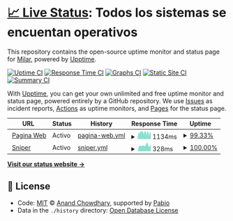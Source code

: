 # [📈 Live Status](https://status.milar.farm): <!--live status--> **Todos los sistemas se encuentan operativos**

This repository contains the open-source uptime monitor and status page for [Milar](https://status.milar.farm), powered by [Upptime](https://github.com/upptime/upptime).

[![Uptime CI](https://github.com/TecnicaMilar/status/workflows/Uptime%20CI/badge.svg)](https://github.com/TecnicaMilar/status/actions?query=workflow%3A%22Uptime+CI%22)
[![Response Time CI](https://github.com/TecnicaMilar/status/workflows/Response%20Time%20CI/badge.svg)](https://github.com/TecnicaMilar/status/actions?query=workflow%3A%22Response+Time+CI%22)
[![Graphs CI](https://github.com/TecnicaMilar/status/workflows/Graphs%20CI/badge.svg)](https://github.com/TecnicaMilar/status/actions?query=workflow%3A%22Graphs+CI%22)
[![Static Site CI](https://github.com/TecnicaMilar/status/workflows/Static%20Site%20CI/badge.svg)](https://github.com/TecnicaMilar/status/actions?query=workflow%3A%22Static+Site+CI%22)
[![Summary CI](https://github.com/TecnicaMilar/status/workflows/Summary%20CI/badge.svg)](https://github.com/TecnicaMilar/status/actions?query=workflow%3A%22Summary+CI%22)

With [Upptime](https://upptime.js.org), you can get your own unlimited and free uptime monitor and status page, powered entirely by a GitHub repository. We use [Issues](https://github.com/TecnicaMilar/status/issues) as incident reports, [Actions](https://github.com/TecnicaMilar/status/actions) as uptime monitors, and [Pages](https://status.milar.farm) for the status page.

<!--start: status pages-->
<!-- This summary is generated by Upptime (https://github.com/upptime/upptime) -->
<!-- Do not edit this manually, your changes will be overwritten -->
<!-- prettier-ignore -->
| URL | Status | History | Response Time | Uptime |
| --- | ------ | ------- | ------------- | ------ |
| <img alt="" src="https://icons.duckduckgo.com/ip3/milar.farm.ico" height="13"> [Pagina Web](https://milar.farm) | Activo | [pagina-web.yml](https://github.com/TecnicaMilar/status/commits/HEAD/history/pagina-web.yml) | <details><summary><img alt="Response time graph" src="./graphs/pagina-web/response-time-week.png" height="20"> 1134ms</summary><br><a href="https://status.milar.farm/history/pagina-web"><img alt="Response time 2053" src="https://img.shields.io/endpoint?url=https%3A%2F%2Fraw.githubusercontent.com%2FTecnicaMilar%2Fstatus%2FHEAD%2Fapi%2Fpagina-web%2Fresponse-time.json"></a><br><a href="https://status.milar.farm/history/pagina-web"><img alt="24-hour response time 970" src="https://img.shields.io/endpoint?url=https%3A%2F%2Fraw.githubusercontent.com%2FTecnicaMilar%2Fstatus%2FHEAD%2Fapi%2Fpagina-web%2Fresponse-time-day.json"></a><br><a href="https://status.milar.farm/history/pagina-web"><img alt="7-day response time 1134" src="https://img.shields.io/endpoint?url=https%3A%2F%2Fraw.githubusercontent.com%2FTecnicaMilar%2Fstatus%2FHEAD%2Fapi%2Fpagina-web%2Fresponse-time-week.json"></a><br><a href="https://status.milar.farm/history/pagina-web"><img alt="30-day response time 1255" src="https://img.shields.io/endpoint?url=https%3A%2F%2Fraw.githubusercontent.com%2FTecnicaMilar%2Fstatus%2FHEAD%2Fapi%2Fpagina-web%2Fresponse-time-month.json"></a><br><a href="https://status.milar.farm/history/pagina-web"><img alt="1-year response time 1823" src="https://img.shields.io/endpoint?url=https%3A%2F%2Fraw.githubusercontent.com%2FTecnicaMilar%2Fstatus%2FHEAD%2Fapi%2Fpagina-web%2Fresponse-time-year.json"></a></details> | <details><summary><a href="https://status.milar.farm/history/pagina-web">99.33%</a></summary><a href="https://status.milar.farm/history/pagina-web"><img alt="All-time uptime 96.56%" src="https://img.shields.io/endpoint?url=https%3A%2F%2Fraw.githubusercontent.com%2FTecnicaMilar%2Fstatus%2FHEAD%2Fapi%2Fpagina-web%2Fuptime.json"></a><br><a href="https://status.milar.farm/history/pagina-web"><img alt="24-hour uptime 97.06%" src="https://img.shields.io/endpoint?url=https%3A%2F%2Fraw.githubusercontent.com%2FTecnicaMilar%2Fstatus%2FHEAD%2Fapi%2Fpagina-web%2Fuptime-day.json"></a><br><a href="https://status.milar.farm/history/pagina-web"><img alt="7-day uptime 99.33%" src="https://img.shields.io/endpoint?url=https%3A%2F%2Fraw.githubusercontent.com%2FTecnicaMilar%2Fstatus%2FHEAD%2Fapi%2Fpagina-web%2Fuptime-week.json"></a><br><a href="https://status.milar.farm/history/pagina-web"><img alt="30-day uptime 99.85%" src="https://img.shields.io/endpoint?url=https%3A%2F%2Fraw.githubusercontent.com%2FTecnicaMilar%2Fstatus%2FHEAD%2Fapi%2Fpagina-web%2Fuptime-month.json"></a><br><a href="https://status.milar.farm/history/pagina-web"><img alt="1-year uptime 96.41%" src="https://img.shields.io/endpoint?url=https%3A%2F%2Fraw.githubusercontent.com%2FTecnicaMilar%2Fstatus%2FHEAD%2Fapi%2Fpagina-web%2Fuptime-year.json"></a></details>
| <img alt="" src="https://icons.duckduckgo.com/ip3/sniper.milar.farm.ico" height="13"> [Sniper](https://sniper.milar.farm/login) | Activo | [sniper.yml](https://github.com/TecnicaMilar/status/commits/HEAD/history/sniper.yml) | <details><summary><img alt="Response time graph" src="./graphs/sniper/response-time-week.png" height="20"> 328ms</summary><br><a href="https://status.milar.farm/history/sniper"><img alt="Response time 355" src="https://img.shields.io/endpoint?url=https%3A%2F%2Fraw.githubusercontent.com%2FTecnicaMilar%2Fstatus%2FHEAD%2Fapi%2Fsniper%2Fresponse-time.json"></a><br><a href="https://status.milar.farm/history/sniper"><img alt="24-hour response time 354" src="https://img.shields.io/endpoint?url=https%3A%2F%2Fraw.githubusercontent.com%2FTecnicaMilar%2Fstatus%2FHEAD%2Fapi%2Fsniper%2Fresponse-time-day.json"></a><br><a href="https://status.milar.farm/history/sniper"><img alt="7-day response time 328" src="https://img.shields.io/endpoint?url=https%3A%2F%2Fraw.githubusercontent.com%2FTecnicaMilar%2Fstatus%2FHEAD%2Fapi%2Fsniper%2Fresponse-time-week.json"></a><br><a href="https://status.milar.farm/history/sniper"><img alt="30-day response time 334" src="https://img.shields.io/endpoint?url=https%3A%2F%2Fraw.githubusercontent.com%2FTecnicaMilar%2Fstatus%2FHEAD%2Fapi%2Fsniper%2Fresponse-time-month.json"></a><br><a href="https://status.milar.farm/history/sniper"><img alt="1-year response time 357" src="https://img.shields.io/endpoint?url=https%3A%2F%2Fraw.githubusercontent.com%2FTecnicaMilar%2Fstatus%2FHEAD%2Fapi%2Fsniper%2Fresponse-time-year.json"></a></details> | <details><summary><a href="https://status.milar.farm/history/sniper">100.00%</a></summary><a href="https://status.milar.farm/history/sniper"><img alt="All-time uptime 99.99%" src="https://img.shields.io/endpoint?url=https%3A%2F%2Fraw.githubusercontent.com%2FTecnicaMilar%2Fstatus%2FHEAD%2Fapi%2Fsniper%2Fuptime.json"></a><br><a href="https://status.milar.farm/history/sniper"><img alt="24-hour uptime 100.00%" src="https://img.shields.io/endpoint?url=https%3A%2F%2Fraw.githubusercontent.com%2FTecnicaMilar%2Fstatus%2FHEAD%2Fapi%2Fsniper%2Fuptime-day.json"></a><br><a href="https://status.milar.farm/history/sniper"><img alt="7-day uptime 100.00%" src="https://img.shields.io/endpoint?url=https%3A%2F%2Fraw.githubusercontent.com%2FTecnicaMilar%2Fstatus%2FHEAD%2Fapi%2Fsniper%2Fuptime-week.json"></a><br><a href="https://status.milar.farm/history/sniper"><img alt="30-day uptime 100.00%" src="https://img.shields.io/endpoint?url=https%3A%2F%2Fraw.githubusercontent.com%2FTecnicaMilar%2Fstatus%2FHEAD%2Fapi%2Fsniper%2Fuptime-month.json"></a><br><a href="https://status.milar.farm/history/sniper"><img alt="1-year uptime 99.99%" src="https://img.shields.io/endpoint?url=https%3A%2F%2Fraw.githubusercontent.com%2FTecnicaMilar%2Fstatus%2FHEAD%2Fapi%2Fsniper%2Fuptime-year.json"></a></details>

<!--end: status pages-->

[**Visit our status website →**](https://status.milar.farm)

## 📄 License

- Code: [MIT](./LICENSE) © [Anand Chowdhary](https://anandchowdhary.com), supported by [Pabio](https://pabio.com)
- Data in the `./history` directory: [Open Database License](https://opendatacommons.org/licenses/odbl/1-0/)
